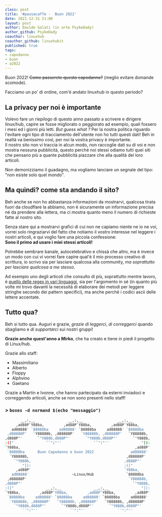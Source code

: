 ```yaml
---
class: post
title: '#pausacaffe -  Buon 2022' 
date: 2021-12-31 21:00
layout: post 
author: Davide Galati (in arte PsykeDady)
author_github: PsykeDady
coauthor: linuxhub
coauthor_github: linuxhubit
published: true
tags: 
- capodanno
- buon 
- a2022
---
```




Buon 2022! ~~Come passerete questo capodanno?~~ (meglio evitare domande scomode).  

Facciamo un po' di ordine, com'è andato linuxhub in questo periodo?  

## La privacy per noi è importante

Volevo fare un riepilogo di questo anno passato a scrivere e dirigere linux/hub, capire se fosse migliorato o peggiorato ad esempio, quali fossero i mesi ed i giorni più letti. *But guess what ?* Per la nostra politica riguardo l'evitare ogni tipo di tracciamento dell'utente non ho tutti questi dati! Beh in realtà va benissimo così, per noi la vostra privacy è importante.  
Il nostro sito non vi traccia in alcun modo, non raccoglie dati su di voi e non mostra nessuna pubblicità, questo perché noi stessi odiamo tutti quei siti che pensano più a quante pubblicità piazzare che alla qualità dei loro articoli. 

Non demonizziamo il guadagno, ma vogliamo lanciare un segnale del tipo: "non esiste solo quel mondo".

## Ma quindi? come sta andando il sito?  

Beh anche se non ho abbastanza informazioni da mostrarvi, qualcosa tirata fuori da cloudflare la abbiamo, non è sicuramente un informazione precisa né da prendere alla lettera, ma ci mostra quanto meno il numero di richieste fatte al nostro sito.  

Senza stare qui a mostrarvi grafici di cui non ne capiamo niente ne io ne voi, vorrei solo ringraziarvi del fatto che notiamo il vostro interesse nel leggere i nostri articoli, e qui voglio fare una piccola confessione:  
**Sono il primo ad usare i miei stessi articoli!**  

Potrebbe sembrare banale, autocelebrativo e chissà che altro, ma è invece un modo con cui vi vorrei fare capire qual'è il mio processo creativo di scrittura, io scrivo sia per lasciare qualcosa alla community, *ma soprattutto per lasciare qualcosa a me stesso*.  

Ad esempio uno degli articoli che consulto di più, soprattutto mentre lavoro, è [quello delle regex in vari linguaggi](https://linuxhub.it/articles/howtodev-sfruttare-le-espressioni-regolari-in-vari-linguaggi/), sia per l'argomento in sé (in quanto più volte mi trovo davanti la necessità di elaborare dei metodi per leggere stringhe secondo dei pattern specifici), ma anche perché i codici ascii delle lettere accentate.  

## Tutto qua?  

Beh si tutto qua. Auguri e grazie, *grazie di leggerci*, *di correggerci* quando sbagliamo e *di supportarci* sui nostri gruppi!  

**Grazie anche quest'anno a Mirko**, che ha creato e tiene in piedi il progetto di Linux/hub.  

Grazie allo staff:  

- Massimiliano
- Alberto
- Floppy  
- Alphvino  
- Gaetano  

Grazie a Martin e Ivonne, che hanno partecipato da esterni inviadoci e correggendo articoli, anche se non sono presenti nello staff!  


### > `boxes -d normand $(echo "messaggio")`

```bash
       __,:,__               __,:,__                __,:,__
     ,ad88P`Y88ba,         ,ad88P`Y88ba,         ,ad88P`Y88ba,
   ad88888' `88888ba     ad88888' `88888ba     ad88888' `88888ba
 ,d88888P'   `Y88888b, ,d88888P'   `Y88888b, ,d88888P'   `Y88888b,
,d888P"'       `"Y888b,d888P"'       `"Y888b,d888P"'       `"Y888b,
:(["               ``":"''               ``":"''               "]):
`Y88ba,                                                     ,ad88P'
 `88888ba      Buon Capodanno e buon 2022                 ad88888'
  `Y88888b,                                             ,d88888P'
    `"Y888b,                                           ,d888P"'
        "]):                                           :(["
     ,ad88P'                                           `Y88ba,
   ad88888'                    ~Linux/Hub               `88888ba
 ,d88888P'                                               `Y88888b,
,d888P"'                                                   `"Y888b,
:(["               __,:,__               __,:,__               "]):
`Y88ba,         ,ad88P`Y88ba,         ,ad88P`Y88ba,         ,ad88P'
 `88888ba     ad88888' `88888ba     ad88888' `88888ba     ad88888'
  `Y88888b, ,d88888P'   `Y88888b, ,d88888P'   `Y88888b, ,d88888P'
    `"Y888b,d888P"'       `"Y888b,d888P"'       `"Y888b,d888P"'
        ``":"''               ``":"''               ``":"''

```
